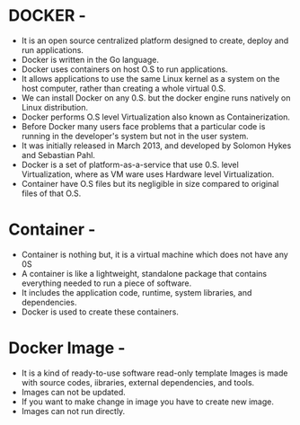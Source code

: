 
# DOCKER -
- It is an open source centralized platform designed to create, deploy and run applications.
- Docker is written in the Go language.
- Docker uses containers on host O.S to run applications.
- It allows applications to use the same Linux kernel as a system on the host computer, rather than creating a whole virtual 0.S.
- We can install Docker on any 0.S. but the docker engine runs natively on Linux distribution.
- Docker performs O.S level Virtualization also known as Containerization.
- Before Docker many users face problems that a particular code is running in the developer's system but not in the user system.
- It was initially released in March 2013, and developed by Solomon Hykes and Sebastian Pahl.
- Docker is a set of platform-as-a-service that use 0.S. level Virtualization, where as VM ware uses Hardware level Virtualization.
- Container have O.S files but its negligible in size compared to original files of that O.S.

# Container -
- Container is nothing but, it is a virtual machine which does not have any 0S
- A container is like a lightweight, standalone package that contains everything needed to run a piece of software.
- It includes the application code, runtime, system libraries, and dependencies.
- Docker is used to create these containers.


# Docker Image - 
- It is a kind of ready-to-use software read-only template Images is made with source codes, iibraries, external dependencies, and tools.
- Images can not be updated.
- If you want to make change in image you have to create new image.
- Images can not run directly.
